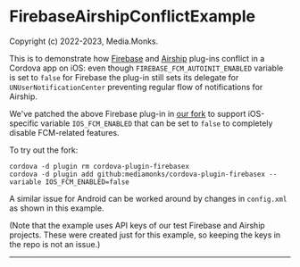 # FirebaseAirshipConflictExample

Copyright (c) 2022-2023, Media.Monks.

This is to demonstrate how [Firebase](https://github.com/dpa99c/cordova-plugin-firebasex) and
[Airship](https://github.com/urbanairship/urbanairship-cordova) plug-ins conflict in a Cordova app on iOS: even though
`FIREBASE_FCM_AUTOINIT_ENABLED` variable is set to `false` for Firebase the plug-in still sets its delegate for
`UNUserNotificationCenter` preventing regular flow of notifications for Airship.

We've patched the above Firebase plug-in in [our fork](https://github.com/mediamonks/cordova-plugin-firebasex) to support iOS-specific variable `IOS_FCM_ENABLED` that can be set to `false` to completely disable FCM-related features.

To try out the fork:

```
cordova -d plugin rm cordova-plugin-firebasex
cordova -d plugin add github:mediamonks/cordova-plugin-firebasex --variable IOS_FCM_ENABLED=false
```

A similar issue for Android can be worked around by changes in `config.xml` as shown in this example.

(Note that the example uses API keys of our test Firebase and Airship projects. These were created just for this
example, so keeping the keys in the repo is not an issue.)

---
